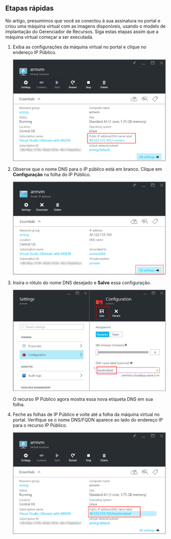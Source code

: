 ## Etapas rápidas
No artigo, presumimos que você se conectou à sua assinatura no portal e criou uma máquina virtual com as imagens disponíveis, usando o modelo de implantação do Gerenciador de Recursos. Siga estas etapas assim que a máquina virtual começar a ser executada.

1. Exiba as configurações da máquina virtual no portal e clique no endereço IP Público.
   
   ![localizar recurso ip](./media/virtual-machines-common-portal-create-fqdn/locatePublicIP.PNG)
2. Observe que o nome DNS para o IP público está em branco. Clique em **Configuração** na folha do IP Público.
   
   ![ip de configurações](./media/virtual-machines-common-portal-create-fqdn/settingsIP.PNG)
3. Insira o rótulo do nome DNS desejado e **Salve** essa configuração.
   
   ![inserir rótulo do nome dns](./media/virtual-machines-common-portal-create-fqdn/dnsNameLabel.PNG)
   
   O recurso IP Público agora mostra essa nova etiqueta DNS em sua folha.
4. Feche as folhas de IP Público e volte até a folha da máquina virtual no portal. Verifique se o nome DNS/FQDN aparece ao lado do endereço IP para o recurso IP Público.
   
   ![O FQDN é criado](./media/virtual-machines-common-portal-create-fqdn/fqdnCreated.PNG)

<!---HONumber=AcomDC_0831_2016-->